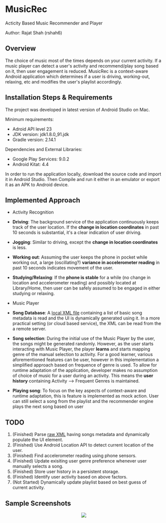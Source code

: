 # MusicRec
Acticity Based Music Recommender and Player

Author: Rajat Shah (rshah6)

## Overview
The choice of music most of the times depends on your current activity. If a music player can detect a user's activity and recommend/play song based on it, then user engagement is reduced. MusicRec is a context-aware Android application which determines if a user is driving, working-out, relaxing, etc and modifies the user's playlist accordingly.

## Installation Steps & Requirements
The project was developed in latest version of Android Studio on Mac.

Minimum requirements:
- Adroid API level 23
- JDK version: jdk1.8.0_91.jdk
- Gradle version: 2.14.1

Dependencies and External Libraries:
- Google Play Services: 9.0.2
- Android Kitat: 4.4

In order to run the application locally, download the source code and import it in Android Studio. Then Compile and run it either in an emulator or export it as an APK to Android device.

## Implemented Approach
- Activity Recognition
 - __Driving__: The background service of the application continuously keeps track of the user location. If the **change in location coordinates** in past 10 seconds is substantial, it's a clear indication of user driving.
 - __Jogging__: Similar to driving, except the **change in location coordinates** is less.
 - __Working out__: Assuming the user keeps the phone in pocket while working out, a large (oscillating?) **variance in accelerometer reading** in past 10 seconds indicates movement of the user.
 - __Studying/Relaxing__: If the **phone is stable** for a while (no change in location and accelerometer reading) and possibly located at Library/Home, then user can be safely assumed to be engaged in either studying or relaxing.
    
- Music Player
 - __Song Database__: A [local XML file](https://raw.githubusercontent.com/shahrajat/MusicRec/master/app/src/main/res/xml/songs.xml) containing a list of basic song metadata is read and the UI is dynamically generated using it. In a more practical setting (or cloud based service), the XML can be read from the a remote server.
 - __Song selection__: During the initial use of the Music Player by the user, the songs might be generated randomly. However, as the user starts interacting with Music Player, the player **learns** and starts mapping genre of the manual selection to activity. For a good learner, various aforementioned features can be user, however in this implementation a simplified approach based on frequence of genre is used. To allow for runtime adaptation of the application, developer makes no assumption of choice of music for a user during an activity. This means the **user history** containing Activity --> Frequent Genres is maintained.
 - __Playing song__: To focus on the key aspects of context-aware and runtime adaptation, this is feature is implemented as mock action. User can still select a song from the playlist and the recommender engine plays the next song based on user

## TODO
   1. (Finished) Parse [raw XML](https://raw.githubusercontent.com/shahrajat/MusicRec/master/app/src/main/res/xml/songs.xml) having songs metadata and dynamically populate the UI element.
   2. (Finished) Use Android Location API to detect current location of the user.
   3. (Finished) Find accelerometer reading using phone sensors.
   4. (Finished) Update exisiting user genre preference whenever user manually selects a song.
   5. (Finished) Store user history in a persistent storage.
   6. (Finished) Identify user activity based on above factors.
   7. (Not Started) Dynamically update playlist based on best guess of current activity.

## Sample Screenshots
<p align="center">
  <img src="https://media.giphy.com/media/3o7TKyIWxQD5rQ2RaM/giphy.gif"/>
</p>
